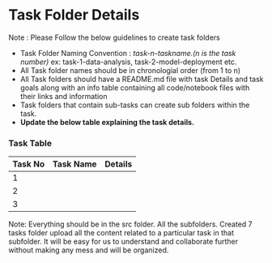 # Task Folder Details

Note : Please Follow the below guidelines to create task folders
- Task Folder Naming Convention : _task-n-taskname.(n is the task number)_  ex: task-1-data-analysis, task-2-model-deployment etc.
- All Task folder names should be in chronologial order (from 1 to n)
- All Task folders should have a README.md file with task Details and task goals along with an info table containing all code/notebook files with their links and information
- Task folders that contain sub-tasks can create sub folders within the task.
- __Update the below table explaining the task details.__

### Task Table

| Task No| Task Name | Details |
|-|-|-|
|1|         |         |
|2|         |         |
|3|         |         |


Note: Everything should be in the src folder. All the subfolders.
      Created 7 tasks folder upload all the content related to
      a particular task in that subfolder. It will be easy for 
      us to understand and collaborate further without making 
      any mess and will be organized.
